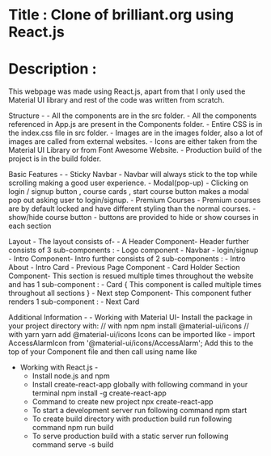 # Title : Clone of brilliant.org using React.js

# Description : 
  This webpage was made using React.js, apart from that I only used the Material UI library and rest of the code was written from scratch.
  
  Structure -
    - All the components are in the src folder.
    - All the components referenced in App.js are present in the Components folder.
    - Entire CSS is in the index.css file in src folder.
    - Images are in the images folder, also a lot of images are called from external websites.
    - Icons are either taken from the Material UI Library or from Font Awesome Website.
    - Production build of the project is in the build folder.
    
  Basic Features -
    - Sticky Navbar - Navbar will always stick to the top while scrolling making a good user experience.
    - Modal(pop-up) - Clicking on login / signup button , course cards , start course button makes a modal pop out asking user to login/signup.
    - Premium Courses - Premium courses are by default locked and have different styling than the normal courses.
    - show/hide course button - buttons are provided to hide or show courses in each section
    
  Layout -
     The layout consists of-
      - A Header Component-
          Header further consists of 3 sub-components :
            - Logo component 
            - Navbar 
            - login/signup
      - Intro Component-
          Intro further consists of 2 sub-components :
            - Intro About
            - Intro Card
      - Previous Page Component
      - Card Holder Section Component-
          This section is resued multiple times throughout the website and has 1 sub-component :
            - Card { This component is called multiple times throughout all sections }
      - Next step Component-
          This component futher renders 1 sub-component :
            - Next Card 
            
   Additional Information -
    - Working with Material UI-
        Install the package in your project directory with:
          // with npm
          npm install @material-ui/icons
          // with yarn
          yarn add @material-ui/icons
        Icons can be imported like -
          import AccessAlarmIcon from '@material-ui/icons/AccessAlarm';
            Add this to the top of your Component file and then call using name like <AccessAlarmIcon />
            
   - Working with React.js -
        - Install node.js and npm
        - Install create-react-app globally with following command in your terminal
            npm install -g create-react-app
        - Command to create new project
            npx create-react-app <projectname>
        - To start a development server run following command
            npm start
        - To create build directory with production build run following command
            npm run build
        - To serve production build with a static server run following command
            serve -s build
